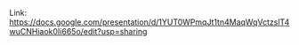 Link: https://docs.google.com/presentation/d/1YUT0WPmqJt1tn4MaqWqVctzslT4wuCNHiaok0Ii665o/edit?usp=sharing
